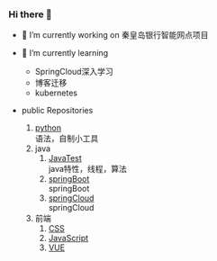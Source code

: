 <!--
**xu1211/xu1211** is a ✨ _special_ ✨ repository because its `README.md` (this file) appears on your GitHub profile.

Here are some ideas to get you started:

- 👯 I’m looking to collaborate on ...
- 🤔 I’m looking for help with ...
- 💬 Ask me about ...
- 📫 How to reach me: ...
- 😄 Pronouns: ...
- ⚡ Fun fact: ...
-->

### Hi there 👋


- 🔭 I’m currently working on 秦皇岛银行智能网点项目
- 🌱 I’m currently learning 
  - SpringCloud深入学习
  - 博客迁移
  - kubernetes

- public Repositories 
  1. [python](https://github.com/xu1211/python)\
  语法，自制小工具
  1. java
     1. [JavaTest](https://github.com/xu1211/JavaTest)\
      java特性，线程，算法
     1. [springBoot](https://github.com/xu1211/springbootdemo)\
      springBoot
     1. [springCloud]()\
      springCloud
  1. 前端
     1. [CSS](https://github.com/xu1211/CSS)
     1. [JavaScript](https://github.com/xu1211/JavaScript)
     1. [VUE]()